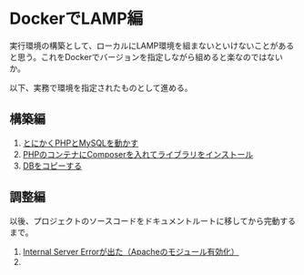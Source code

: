# DockerでLAMP編

実行環境の構築として、ローカルにLAMP環境を組まないといけないことがあると思う。これをDockerでバージョンを指定しながら組めると楽なのではないか。

以下、実務で環境を指定されたものとして進める。

## 構築編

1. [とにかくPHPとMySQLを動かす](install.html)
2. [PHPのコンテナにComposerを入れてライブラリをインストール](composer.html)
3. [DBをコピーする](copy_db.html)

## 調整編

以後、プロジェクトのソースコードをドキュメントルートに移してから完動するまで。

1. [Internal Server Errorが出た（Apacheのモジュール有効化）](apache_module.html)
2. 
